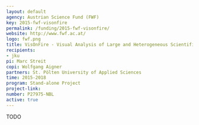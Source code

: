 ```yaml
---
layout: default
agency: Austrian Science Fund (FWF)
key: 2015-fwf-visonfire
permalink: /funding/2015-fwf-visonfire/
website: http://www.fwf.ac.at/
logo: fwf.png
title: VisOnFire - Visual Analysis of Large and Heterogeneous Scientific Workflows for Analytical Provenance
recipients: 
- jku
pi: Marc Streit
copi: Wolfgang Aigner
partners: St. Pölten University of Applied Sciences
time: 2015-2018
program: Stand-alone Project
project-link: 
number: P27975-NBL
active: true
---
```


TODO